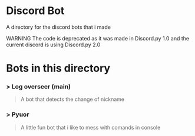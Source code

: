 # Discord Bot

A directory for the discord bots that i made

WARNING
The code is deprecated as it was made in Discord.py 1.0 and the current discord is using Discord.py 2.0

# Bots in this directory

### > Log overseer (main)
> A bot that detects the change of nickname

### > Pyuor
> A little fun bot that i like to mess with comands in console

